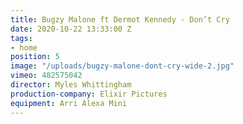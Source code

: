 ```yaml
---
title: Bugzy Malone ft Dermot Kennedy - Don’t Cry
date: 2020-10-22 13:33:00 Z
tags:
- home
position: 5
image: "/uploads/bugzy-malone-dont-cry-wide-2.jpg"
vimeo: 482575042
director: Myles Whittingham
production-company: Elixir Pictures
equipment: Arri Alexa Mini
---
```


